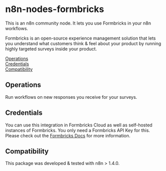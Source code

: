 # n8n-nodes-formbricks

This is an n8n community node. It lets you use Formbricks in your n8n workflows.

Formbricks is an open-source experience management solution that lets you understand what customers think & feel about your product by running highly targeted surveys inside your product.

[Operations](#operations)  
[Credentials](#credentials) <!-- delete if no auth needed -->  
[Compatibility](#compatibility)  

## Operations

Run workflows on new responses you receive for your surveys.

## Credentials

You can use this integration in Formbricks Cloud as well as self-hosted instances of Formbricks. You only need a Formbricks API Key for this. Please check out the [Formbricks Docs]() for more information.

## Compatibility

This package was developed & tested with n8n > 1.4.0.

